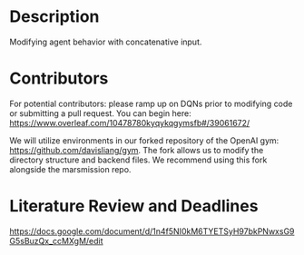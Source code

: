 # Description
Modifying agent behavior with concatenative input.

# Contributors
For potential contributors: please ramp up on DQNs prior to modifying code or submitting a pull request. You can begin here: https://www.overleaf.com/10478780kyqykqgymsfb#/39061672/

We will utilize environments in our forked repository of the OpenAI gym: https://github.com/davisliang/gym. The fork allows us to modify the directory structure and backend files. We recommend using this fork alongside the marsmission repo.

# Literature Review and Deadlines
https://docs.google.com/document/d/1n4f5NI0kM6TYETSyH97bkPNwxsG9G5sBuzQx_ccMXgM/edit
